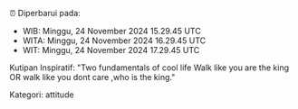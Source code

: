 ⏰ Diperbarui pada:
- WIB: Minggu, 24 November 2024 15.29.45 UTC
- WITA: Minggu, 24 November 2024 16.29.45 UTC
- WIT: Minggu, 24 November 2024 17.29.45 UTC

Kutipan Inspiratif:
"Two fundamentals of cool life  Walk like you are the king OR walk like you dont care ,who is the king."


Kategori: attitude

